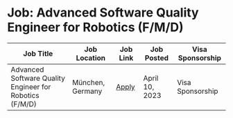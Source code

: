 # Job: Advanced Software Quality Engineer for Robotics (F/M/D)

| Job Title | Job Location | Job Link | Job Posted | Visa Sponsorship |
| --- | --- | --- | --- | --- |
| Advanced Software Quality Engineer for Robotics (F/M/D) | München, Germany | [Apply](https://boards.eu.greenhouse.io/navvis/jobs/4130369101) | April 10, 2023 | Visa Sponsorship |
